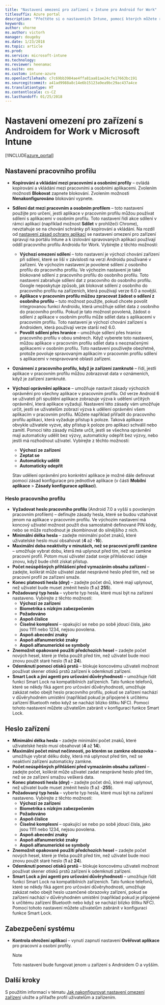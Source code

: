 ```yaml
---
title: "Nastavení omezení pro zařízení v Intune pro Android for Work"
titlesuffix: Azure portal
description: "Přečtěte si o nastaveních Intune, pomocí kterých můžete řídit nastavení a funkce na zařízeních s Androidem for Work."
keywords: 
author: vhorne
ms.author: victorh
manager: dougeby
ms.date: 1/23/2018
ms.topic: article
ms.prod: 
ms.service: microsoft-intune
ms.technology: 
ms.reviewer: heenamac
ms.suite: ems
ms.custom: intune-azure
ms.openlocfilehash: c7c69bb3984ae4ffa81aa81ae24cfe17663bc191
ms.sourcegitcommit: a41ad9988a8c14e6b15123a9ea9bc29ac437a4ce
ms.translationtype: HT
ms.contentlocale: cs-CZ
ms.lasthandoff: 01/25/2018
---
```

# <a name="android-for-work-device-restriction-settings-in-microsoft-intune"></a>Nastavení omezení pro zařízení s Androidem for Work v Microsoft Intune

[!INCLUDE[azure_portal](./includes/azure_portal.md)]

## <a name="work-profile-settings"></a>Nastavení pracovního profilu
-   **Kopírování a vkládání mezi pracovními a osobními profily** – ovládá kopírování a vkládání mezi pracovními a osobními aplikacemi. Zvolením možnosti **Blokovat** zapnete blokování. Zvolením možnosti **Nenakonfigurováno** blokování vypnete.
- **Sdílení dat mezi pracovním a osobním profilem** – toto nastavení použijte pro určení, jestli aplikace v pracovním profilu můžou používat sdílení s aplikacemi v osobním profilu. Toto nastavení řídí akce sdílení v rámci aplikací (například možnost **Sdílet** v prohlížeči Chrome), nevztahuje se na chování schránky při kopírování a vkládání. Na rozdíl od [nastavení zásad ochrany aplikací](https://docs.microsoft.com/intune-classic/deploy-use/protect-app-data-using-mobile-app-management-policies-with-microsoft-intune) se nastavení omezení pro zařízení spravují na portálu Intune a k izolování spravovaných aplikací používají oddíl pracovního profilu Androidu for Work. Vybírejte z těchto možností:
    - **Výchozí omezení sdílení** – toto nastavení je výchozí chování zařízení při sdílení, které se liší v závislosti na verzi Androidu používané v zařízení. Ve výchozím nastavení je povolené sdílení z osobního profilu do pracovního profilu. Ve výchozím nastavení je také blokované sdílení z pracovního profilu do osobního profilu. Toto nastavení zabraňuje sdílení dat z pracovního do osobního profilu. Google neposkytuje způsob, jak blokovat sdílení z osobního do pracovního profilu na zařízeních, která používají verze 6.0 a novější.   
    - **Aplikace v pracovním profilu můžou zpracovat žádost o sdílení z osobního profilu** – tuto možnost použijte, pokud chcete povolit integrovanou funkci Androidu, která umožňuje sdílet data z osobního do pracovního profilu. Pokud je tato možnost povolená, žádost o sdílení z aplikace v osobním profilu může sdílet data s aplikacemi v pracovním profilu. Toto nastavení je výchozí chování zařízení s Androidem, která používají verze starší než 6.0.
    - **Povolit sdílení přes hranice** – umožňuje sdílení přes hranice pracovního profilu v obou směrech. Když vyberete toto nastavení, můžou aplikace v pracovním profilu sdílet data s neoznačenými aplikacemi v osobním profilu. Toto nastavení používejte obezřetně, protože povoluje spravovaným aplikacím v pracovním profilu sdílení s aplikacemi v nespravované oblasti zařízení.

-   **Oznámení z pracovního profilu, když je zařízení zamknuté** – řídí, jestli aplikace v pracovním profilu můžou zobrazovat data v oznámeních, když je zařízení zamknuté.
-   **Výchozí oprávnění aplikace** – umožňuje nastavit zásady výchozích oprávnění pro všechny aplikace v pracovním profilu. Od verze Android 6 se uživateli při spuštění aplikace zobrazuje výzva k udělení určitých oprávnění, která aplikace vyžadují. Nastavení této zásady vám umožňuje určit, jestli se uživatelům zobrazí výzva k udělení oprávnění všem aplikacím v pracovním profilu. Můžete například přiřadit do pracovního profilu aplikaci, která vyžaduje přístup k poloze. Taková aplikace obvykle uživatele vyzve, aby přístup k poloze pro aplikaci schválil nebo zamítl. Pomocí této zásady můžete určit, jestli se všechna oprávnění mají automaticky udělit bez výzvy, automaticky odepřít bez výzvy, nebo jestli má rozhodnout uživatel. Vybírejte z těchto možností:
    -   **Výchozí ze zařízení**
    -   **Zeptat se**
    -   **Automaticky udělit**
    -   **Automaticky odepřít**

    Stav udělení oprávnění pro konkrétní aplikace je možné dále definovat pomocí zásad konfigurace pro jednotlivé aplikace (v části **Mobilní aplikace** > **Zásady konfigurace aplikací**).

### <a name="work-profile-password"></a>Heslo pracovního profilu
- **Vyžadovat heslo pracovního profilu** (Android 7.0 a vyšší s povoleným pracovním profilem) – definujte zásady hesla, které se budou vztahovat jenom na aplikace v pracovním profilu. Ve výchozím nastavení má koncový uživatel možnost použít dva samostatně definované PIN kódy, nebo se může rozhodnout je zkombinovat do silnějšího z nich.
- **Minimální délka hesla** – zadejte minimální počet znaků, které uživatelské heslo musí obsahovat (**4** až -**16**).
- **Maximální doba neaktivity v minutách, než se pracovní profil zamkne** – umožňuje vybrat dobu, která má uplynout před tím, než se zamkne pracovní profil. Potom musí uživatel zadat svoje přihlašovací údaje znovu, když bude chtít získat přístup.
- **Počet neúspěšných přihlášení před vymazáním obsahu zařízení** – zadejte, kolikrát může uživatel zadat nesprávné heslo před tím, než se pracovní profil ze zařízení smaže.
- **Konec platnosti hesla (dny)** – zadejte počet dnů, které mají uplynout, než uživatel bude muset změnit heslo (**1** až **255**).
- **Požadovaný typ hesla** – vyberte typ hesla, které musí být na zařízení nastaveno. Vybírejte z těchto možností:
    - **Výchozí ze zařízení**
    - **Biometrika s nízkým zabezpečením**
    - **Požadováno**
    - **Aspoň číslice**
    - **Číselné komplexní** – opakující se nebo po sobě jdoucí čísla, jako jsou 1111 nebo 1234, nejsou povolena.
    - **Aspoň abecední znaky**
    - **Aspoň alfanumerické znaky**
    - **Aspoň alfanumerické se symboly**
- **Znemožnit opakované použití předchozích hesel** – zadejte počet nových hesel, které je třeba použít před tím, než uživatel bude moci znovu použít staré heslo (**1** až **24**).
- **Odemknutí pomocí otisků prstů** – blokuje koncovému uživateli možnost používat skener otisků prstů zařízení k odemknutí zařízení.
- **Smart Lock a jiní agenti pro určování důvěryhodnosti** – umožňuje řídit funkci Smart Lock na kompatibilních zařízeních. Tato funkce telefonů, které se někdy říká agent pro určování důvěryhodnosti, umožňuje zakázat nebo obejít heslo pracovního profilu, pokud se zařízení nachází v důvěryhodném umístění (například pokud je připojené k určitému zařízení Bluetooth nebo když se nachází blízko štítku NFC). Pomocí tohoto nastavení můžete uživatelům zabránit v konfiguraci funkce Smart Lock.

## <a name="device-password"></a>Heslo zařízení

- **Minimální délka hesla** – zadejte minimální počet znaků, které uživatelské heslo musí obsahovat (**4** až **14**).
- **Maximální počet minut nečinnosti, po kterém se zamkne obrazovka** – umožňuje vybrat délku doby, která má uplynout před tím, než se neaktivní zařízení automaticky zamkne.
- **Počet neúspěšných přihlášení před vymazáním obsahu zařízení** – zadejte počet, kolikrát může uživatel zadat nesprávné heslo před tím, než se ze zařízení smažou veškerá data.
- **Konec platnosti hesla (dny)** – zadejte počet dnů, které mají uplynout, než uživatel bude muset změnit heslo (**1** až -**255**).
- **Požadovaný typ hesla** – vyberte typ hesla, které musí být na zařízení nastaveno. Vybírejte z těchto možností:
    - **Výchozí ze zařízení**
    - **Biometrika s nízkým zabezpečením**
    - **Požadováno**
    - **Aspoň číslice**
    - **Číselné komplexní** – opakující se nebo po sobě jdoucí čísla, jako jsou 1111 nebo 1234, nejsou povolena.
    - **Aspoň abecední znaky**
    - **Aspoň alfanumerické znaky**
    - **Aspoň alfanumerické se symboly**
- **Znemožnit opakované použití předchozích hesel** – zadejte počet nových hesel, které je třeba použít před tím, než uživatel bude moci znovu použít staré heslo (**1** až **24**).
- **Odemknutí pomocí otisků prstů** – blokuje koncovému uživateli možnost používat skener otisků prstů zařízení k odemknutí zařízení.
- **Smart Lock a jiní agenti pro určování důvěryhodnosti** – umožňuje řídit funkci Smart Lock na kompatibilních zařízeních. Tato funkce telefonů, které se někdy říká agent pro určování důvěryhodnosti, umožňuje zakázat nebo obejít heslo uzamčené obrazovky zařízení, pokud se zařízení nachází v důvěryhodném umístění (například pokud je připojené k určitému zařízení Bluetooth nebo když se nachází blízko štítku NFC). Pomocí tohoto nastavení můžete uživatelům zabránit v konfiguraci funkce Smart Lock.

## <a name="system-security"></a>Zabezpečení systému

 - **Kontrola ohrožení aplikací** – vynutí zapnutí nastavení **Ověřovat aplikace** pro pracovní a osobní profily.

   > [!Note]  
   > Toto nastavení bude fungovat jenom u zařízení s Androidem O a vyšším. 

## <a name="next-steps"></a>Další kroky

S použitím informací v tématu [Jak nakonfigurovat nastavení omezení zařízení](device-restrictions-configure.md) uložte a přiřaďte profil uživatelům a zařízením.
